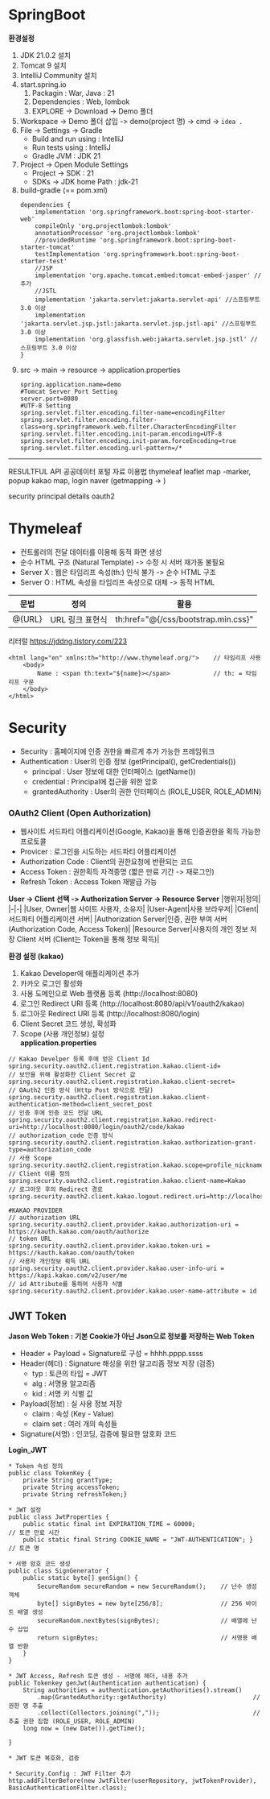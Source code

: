 # SpringBoot
**환경설정**
1. JDK 21.0.2 설치
2. Tomcat 9 설치
3. IntelliJ Community 설치
4. start.spring.io
    1. Packagin : War, Java : 21
    2. Dependencies : Web, lombok
    3. EXPLORE -> Download -> Demo 폴더
5. Workspace -> Demo 폴더 삽입 -> demo(project 명) -> cmd -> ```idea .```
6. File -> Settings -> Gradle
    *  Build and run using : IntelliJ
    *  Run tests using : IntelliJ
    *  Gradle JVM : JDK 21
7. Project -> Open Module Settings
    * Project -> SDK : 21
    * SDKs -> JDK home Path : jdk-21
8. build-gradle (== pom.xml)
    ```
    dependencies {
        implementation 'org.springframework.boot:spring-boot-starter-web'
        compileOnly 'org.projectlombok:lombok'
        annotationProcessor 'org.projectlombok:lombok'
        //providedRuntime 'org.springframework.boot:spring-boot-starter-tomcat'
        testImplementation 'org.springframework.boot:spring-boot-starter-test'
        //JSP
        implementation 'org.apache.tomcat.embed:tomcat-embed-jasper' // 추가
  	    //JSTL
  	    implementation 'jakarta.servlet:jakarta.servlet-api' //스프링부트 3.0 이상
  	    implementation 'jakarta.servlet.jsp.jstl:jakarta.servlet.jsp.jstl-api' //스프링부트 3.0 이상
  	    implementation 'org.glassfish.web:jakarta.servlet.jsp.jstl' //스프링부트 3.0 이상
    }
    ```
9. src -> main -> resource -> application.properties
   ```
   spring.application.name=demo
   #Tomcat Server Port Setting
   server.port=8080
   #UTF-8 Setting
   spring.servlet.filter.encoding.filter-name=encodingFilter
   spring.servlet.filter.encoding.filter-class=org.springframework.web.filter.CharacterEncodingFilter
   spring.servlet.filter.encoding.init-param.encoding=UTF-8
   spring.servlet.filter.encoding.init-param.forceEncoding=true
   spring.servlet.filter.encoding.url-pattern=/*
    ```
****



RESULTFUL API
 공공데이터 포털 자료 이용법
   thymeleaf
    leaflet
   map
   -marker, popup 
   kakao map, login
   naver
   (getmapping -> )

security
   principal details
   oauth2


# Thymeleaf
* 컨트롤러의 전달 데이터를 이용해 동적 화면 생성
* 순수 HTML 구조 (Natural Template) -> 수정 시 서버 재가동 불필요
* Server X : 웹은 타임리프 속성(th:) 인식 불가 -> 순수 HTML 구조
* Server O : HTML 속성을 타임리프 속성으로 대체 -> 동적 HTML          

|문법|정의|활용|
|-|-|-|
|@{URL}|URL 링크 표현식|th:href="@{/css/bootstrap.min.css}"|
리터럴
https://jddng.tistory.com/223
```
<html lang="en" xmlns:th="http://www.thymeleaf.org/">    // 타임리프 사용
    <body>
        Name : <span th:text="${name}></span>            // th: = 타임리프 구문
    </body>
</html>

```















# Security
* Security : 홈페이지에 인증 권한을 빠르게 추가 가능한 프레임워크
* Authentication : User의 인증 정보 (getPrincipal(), getCredentials())
  * principal : User 정보에 대한 인터페이스 (getName())
  * credential : Principal에 접근을 위한 암호
  * grantedAuthority : User의 권한 인터페이스 (ROLE_USER, ROLE_ADMIN)

### OAuth2 Client (Open Authorization)
* 웹사이트 서드파티 어플리케이션(Google, Kakao)을 통해 인증권한을 획득 가능한 프로토콜
* Provicer : 로그인을 시도하는 서드파티 어플리케이션
* Authorization Code : Client의 권한요청에 반환되는 코드
* Access Token : 권한획득 자격증명 (짧은 만료 기간 -> 재로그인)
* Refresh Token : Access Token 재발급 가능 

**User -> Client 선택 -> Authorization Server -> Resource Server**
|행위자|정의|
|-|-|
|User, Owner|웹 사이트 사용자, 소유자|
|User-Agent|사용 브라우저|
|Client|서드파티 어플리케이션 서버|
|Authorization Server|인증, 권한 부여 서버 (Authorization Code, Access Token)|
|Resource Server|사용자의 개인 정보 저장 Client 서버 (Client는 Token을 통해 정보 획득)|

**환경 설정 (kakao)**
1. Kakao Developer에 애플리케이션 추가
2. 카카오 로그인 활성화
3. 사용 도메인으로 Web 플랫폼 등록 (http://localhost:8080)
4. 로그인 Redirect URI 등록 (http://localhost:8080/api/v1/oauth2/kakao)
5. 로그아웃 Redirect URI 등록 (http://localhost:8080/login)
6. Client Secret 코드 생성, 확성화
7. Scope (사용 개인정보) 설정           
**application.properties**
```
// Kakao Develper 등록 후에 얻은 Client Id
spring.security.oauth2.client.registration.kakao.client-id=
// 보안을 위해 활성화한 Client Secret 값                                                          
spring.security.oauth2.client.registration.kakao.client-secret=
// OAuth2 인증 방식 (Http Post 방식으로 전달)                                                      
spring.security.oauth2.client.registration.kakao.client-authentication-method=client_secret_post
// 인증 후에 인증 코드 전달 URL                     
spring.security.oauth2.client.registration.kakao.redirect-uri=http://localhost:8080/login/oauth2/code/kakao
// authorization_code 인증 방식          
spring.security.oauth2.client.registration.kakao.authorization-grant-type=authorization_code
// 사용 Scope
spring.security.oauth2.client.registration.kakao.scope=profile_nickname,profile_image,account_email
// Client 이름 정의                  
spring.security.oauth2.client.registration.kakao.client-name=Kakao
// 로그아웃 후의 Redirect 경로            
spring.security.oauth2.client.kakao.logout.redirect.uri=http://localhost:8080/login                                  

#KAKAO PROVIDER
// authorization URL
spring.security.oauth2.client.provider.kakao.authorization-uri = https://kauth.kakao.com/oauth/authorize
// token URL
spring.security.oauth2.client.provider.kakao.token-uri = https://kauth.kakao.com/oauth/token
// 사용자 개인정보 획득 URL
spring.security.oauth2.client.provider.kakao.user-info-uri = https://kapi.kakao.com/v2/user/me
// id Attribute를 통하여 사용자 식별
spring.security.oauth2.client.provider.kakao.user-name-attribute = id
```


## JWT Token
**Jason Web Token : 기본 Cookie가 아닌 Json으로 정보를 저장하는 Web Token**
* Header + Payload + Signature로 구성 = hhhh.pppp.ssss
 * Header(헤더) : Signature 해싱을 위한 알고리즘 정보 저장 (검증)
    * typ : 토큰의 타입 = JWT
    * alg : 서명용 알고리즘
    * kid : 서명 키 식별 값
 * Payload(정보) : 실 사용 정보 저장
    * claim : 속성 (Key - Value)
    * claim set : 여러 개의 속성들
* Signature(서명) : 인코딩, 검증에 필요한 암호화 코드
         
**Login_JWT**
```
* Token 속성 정의
public class TokenKey {
    private String grantType;
    private String accessToken;
    private String refreshToken;}

* JWT 설정
public class JwtProperties {
    public static final int EXPIRATION_TIME = 60000;                   // 토큰 만료 시간
    public static final String COOKIE_NAME = "JWT-AUTHENTICATION"; }   // 토큰 명

* 서명 암호 코드 생성
public class SignGenerator {
    public static byte[] genSign() {
        SecureRandom secureRandom = new SecureRandom();    // 난수 생성 객체
        byte[] signBytes = new byte[256/8];                // 256 바이트 배열 생성
        secureRandom.nextBytes(signBytes);                 // 배열에 난수 삽입
        return signBytes;                                  // 서명용 배열 반환
    }    
}

* JWT Access, Refresh 토큰 생성 - 서명에 헤더, 내용 추가 
public Tokenkey genJwt(Authentication authentication) {
    String authorities = authentication.getAuthorities().stream()    
        .map(GrantedAuthority::getAuthority)                        // 권한 명 추출
        .collect(Collectors.joining(","));                          // 추출 권한 집합 (ROLE_USER, ROLE_ADMIN)
    long now = (new Date()).getTime();

}

* JWT 토큰 복호화, 검증

* Security.Config : JWT Filter 추가
http.addFilterBefore(new JwtFilter(userRepository, jwtTokenProvider), BasicAuthenticationFilter.class);

```
